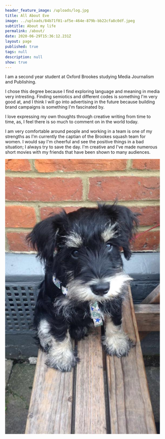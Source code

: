 ```yaml
---
header_feature_image: /uploads/log.jpg
title: All About Eve
image: ../uploads/84b71f01-af5e-464e-879b-bb22cfa8c0df.jpeg
subtitle: About my life
permalink: /about/
date: 2020-06-29T15:36:12.231Z
layout: page
published: true
tags: null
description: null
show: true
---
```

I am a second year student at Oxford Brookes studying Media Journalism and Publishing. 

I chose this degree because I find exploring language and meaning in media very intresting. Finding semiotics and different codes is something I'm very good at, and I think I will go into advertising in the future because building brand campaigns is something I'm fascinated by.

I love expressing my own thoughts through creative writing from time to time, as, I feel there is so much to comment on in the world today.

I am very comfortable around people and working in a team is one of my strengths as I'm currently the captian of the Brookes squash team for women. I would say I'm cheerful and see the positive things in a bad situation; I always try to save the day. I'm creative and I've made numerous short movies with my friends that have been shown to many audiences.

![](../uploads/bba3abbe-0315-4550-8eac-fa083bbd22d4.jpeg "The thing I miss most whilst I'm away studying is my dog, here is a picture of her.")